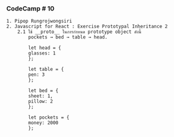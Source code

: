 ### CodeCamp # 10
    1. Pipop Rungrojwongsiri
    2. Javascript for React : Exercise Prototypal Inheritance 2
        2.1 ใช้ __proto__ ในการกำหนด prototype object ดังนี้		
            pockets → bed → table → head.

            let head = {
            glasses: 1
            };

            let table = {
            pen: 3
            };

            let bed = {
            sheet: 1,
            pillow: 2
            };

            let pockets = {
            money: 2000
            };